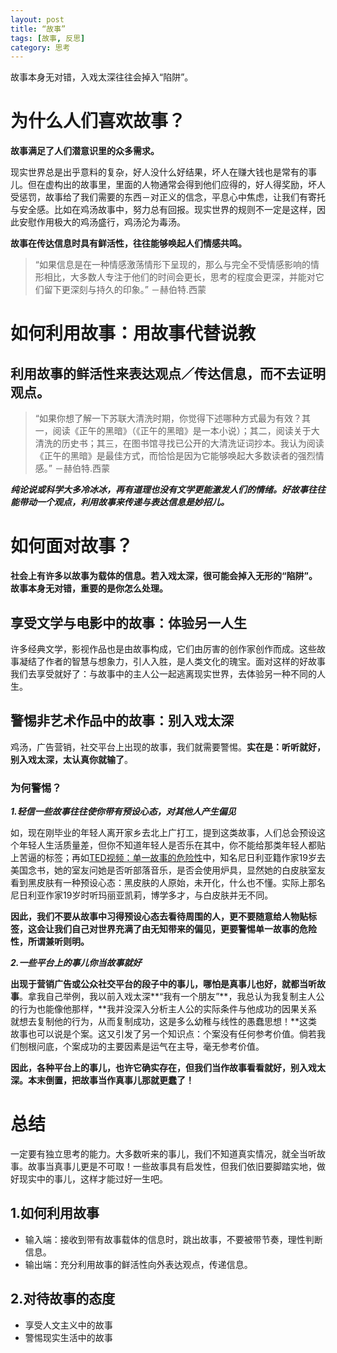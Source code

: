 ```yaml
---
layout: post
title: “故事”
tags: [故事, 反思]
category: 思考
---
```

故事本身无对错，入戏太深往往会掉入“陷阱”。

# 为什么人们喜欢故事？

**故事满足了人们潜意识里的众多需求。**

现实世界总是出乎意料的复杂，好人没什么好结果，坏人在赚大钱也是常有的事儿。但在虚构出的故事里，里面的人物通常会得到他们应得的，好人得奖励，坏人受惩罚，故事给了我们需要的东西－对正义的信念，平息心中焦虑，让我们有寄托与安全感。比如在鸡汤故事中，努力总有回报。现实世界的规则不一定是这样，因此安慰作用极大的鸡汤盛行，鸡汤沦为毒汤。

**故事在传达信息时具有鲜活性，往往能够唤起人们情感共鸣。**

> “如果信息是在一种情感激荡情形下呈现的，那么与完全不受情感影响的情形相比，大多数人专注于他们的时间会更长，思考的程度会更深，并能对它们留下更深刻与持久的印象。”   －赫伯特.西蒙
 
# 如何利用故事：用故事代替说教

## 利用故事的鲜活性来表达观点／传达信息，而不去证明观点。

> “如果你想了解一下苏联大清洗时期，你觉得下述哪种方式最为有效？其一，阅读《正午的黑暗》（《正午的黑暗》是一本小说）；其二，阅读关于大清洗的历史书；其三，在图书馆寻找已公开的大清洗证词抄本。我认为阅读《正午的黑暗》是最佳方式，而恰恰是因为它能够唤起大多数读者的强烈情感。”      －赫伯特.西蒙
 
***纯论说或科学大多冷冰冰，再有道理也没有文学更能激发人们的情绪。好故事往往能带动一个观点，利用故事来传递与表达信息是妙招儿。***

# 如何面对故事？
**社会上有许多以故事为载体的信息。若入戏太深，很可能会掉入无形的“陷阱”。故事本身无对错，重要的是你怎么处理。**
## 享受文学与电影中的故事：体验另一人生
许多经典文学，影视作品也是由故事构成，它们由厉害的创作家创作而成。这些故事凝结了作者的智慧与想象力，引人入胜，是人类文化的瑰宝。面对这样的好故事我们去享受就好了：与故事中的主人公一起逃离现实世界，去体验另一种不同的人生。
## 警惕非艺术作品中的故事：别入戏太深
鸡汤，广告营销，社交平台上出现的故事，我们就需要警惕。**实在是：听听就好，别入戏太深，太认真你就输了**。
### 为何警惕？
***1.轻信一些故事往往使你带有预设心态，对其他人产生偏见***

如，现在刚毕业的年轻人离开家乡去北上广打工，提到这类故事，人们总会预设这个年轻人生活质量差，但你不知道年轻人是否乐在其中，你不能给那类年轻人都贴上苦逼的标签；再如[TED视频：单一故事的危险性](http://open.163.com/movie/2012/1/T/S/M7A13S30R_M7A14JJTS.html)中，知名尼日利亚籍作家19岁去美国念书，她的室友问她是否听部落音乐，是否会使用炉具，显然她的白皮肤室友看到黑皮肤有一种预设心态：黑皮肤的人原始，未开化，什么也不懂。实际上那名尼日利亚作家19岁时听玛丽亚凯莉，博学多才，与白皮肤并无不同。

**因此，我们不要从故事中习得预设心态去看待周围的人，更不要随意给人物贴标签，这会让我们自己对世界充满了由无知带来的偏见，更要警惕单一故事的危险性，所谓兼听则明。**

***2.一些平台上的事儿你当故事就好***

**出现于营销广告或公众社交平台的段子中的事儿，哪怕是真事儿也好，就都当听故事**。拿我自己举例，我以前入戏太深**“我有一个朋友”**，我总认为我复制主人公的行为也能像他那样，**我并没深入分析主人公的实际条件与他成功的因果关系就想去复制他的行为，从而复制成功，这是多么幼稚与线性的愚蠢思想！**这类故事也可以说是个案。这又引发了另一个知识点：个案没有任何参考价值。倘若我们刨根问底，个案成功的主要因素是运气在主导，毫无参考价值。

**因此，各种平台上的事儿，也许它确实存在，但我们当作故事看看就好，别入戏太深。本末倒置，把故事当作真事儿那就更蠢了！**

# 总结
一定要有独立思考的能力。大多数听来的事儿，我们不知道真实情况，就全当听故事。故事当真事儿更是不可取！一些故事具有启发性，但我们依旧要脚踏实地，做好现实中的事儿，这样才能过好一生吧。
## 1.如何利用故事
* 输入端：接收到带有故事载体的信息时，跳出故事，不要被带节奏，理性判断信息。
* 输出端：充分利用故事的鲜活性向外表达观点，传递信息。

## 2.对待故事的态度
* 享受人文主义中的故事
* 警惕现实生活中的故事